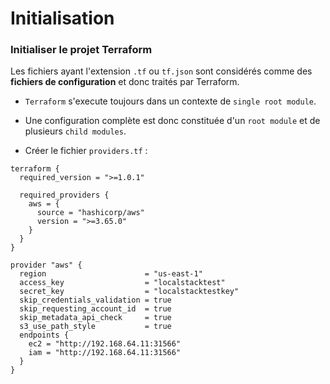

# Initialisation

### Initialiser le projet Terraform


Les fichiers ayant l'extension `.tf` ou `tf.json` sont considérés comme des **fichiers de configuration** et donc traités par Terraform.

- `Terraform` s'execute toujours dans un contexte de `single root module`. 
- Une configuration complète est donc constituée d'un `root module` et de plusieurs `child modules`. 


- Créer le fichier `providers.tf` :


~~~~~~~~~~~~~~~~~~~~~~~~~~~~~~~~~~~~~~~~~~ {.zsh}
terraform {
  required_version = ">=1.0.1"
  
  required_providers {
    aws = {
      source = "hashicorp/aws"
      version = ">=3.65.0"
    }
  }
}

provider "aws" {
  region                      = "us-east-1"
  access_key                  = "localstacktest"
  secret_key                  = "localstacktestkey"
  skip_credentials_validation = true
  skip_requesting_account_id  = true
  skip_metadata_api_check     = true
  s3_use_path_style           = true
  endpoints {
    ec2 = "http://192.168.64.11:31566"
    iam = "http://192.168.64.11:31566"
  }
}
~~~~~~~~~~~~~~~~~~~~~~~~~~~~~~~~~~~~~~~~~~

